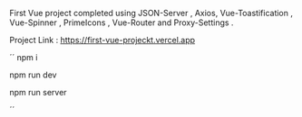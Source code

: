 First Vue project completed using JSON-Server , Axios, Vue-Toastification , Vue-Spinner , PrimeIcons , Vue-Router and Proxy-Settings .

Project Link : https://first-vue-projeckt.vercel.app

´´
npm i

npm run dev

npm run server

´´
